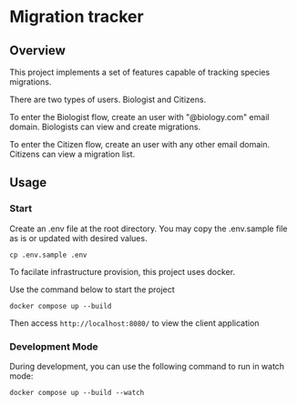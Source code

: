 # Migration tracker

## Overview

This project implements a set of features capable of tracking species migrations.

There are two types of users. Biologist and Citizens.

To enter the Biologist flow, create an user with "@biology.com" email domain. Biologists can view and create migrations.

To enter the Citizen flow, create an user with any other email domain. Citizens can view a migration list.

## Usage

### Start

Create an .env file at the root directory. You may copy the .env.sample file as is or updated with desired values.

`cp .env.sample .env`

To facilate infrastructure provision, this project uses docker. 

Use the command below to start the project

`docker compose up --build`

Then access `http://localhost:8080/` to view the client application

### Development Mode

During development, you can use the following command to run in watch mode:

`docker compose up --build --watch`

